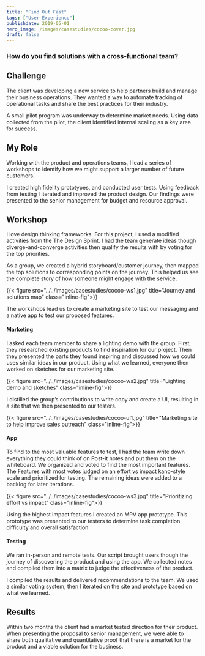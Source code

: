 ```yaml
---
title: "Find Out Fast"
tags: ["User Experience"]
publishdate: 2019-05-01
hero_image: /images/casestudies/cocoo-cover.jpg
draft: false
---
```


### How do you find solutions with a cross-functional team?<!--more-->

## Challenge

The client was developing a new service to help partners build and manage their business operations. They wanted a way to automate tracking of operational tasks and share the best practices for their industry.

A small pilot program was underway to determine market needs. Using data collected from the pilot, the client identified internal scaling as a key area for success.

## My Role

Working with the product and operations teams, I lead a series of workshops to identify how we might support a larger number of future customers.

I created high fidelity prototypes, and conducted user tests. Using feedback from testing I iterated and improved the product design. Our findings were presented to the senior management for budget and resource approval.

## Workshop

I love design thinking frameworks. For this project, I used a modified activities from the The Design Sprint. I had the team generate ideas though diverge-and-converge activities then qualify the results with by voting for the top priorities.

As a group, we created a hybrid storyboard/customer journey, then mapped the top solutions to corresponding points on the journey. This helped us see the complete story of how someone might engage with the service.

{{< figure src="../../images/casestudies/cocoo-ws1.jpg" title="Journey and solutions map" class="inline-fig">}}

The workshops lead us to create a marketing site to test our messaging and a native app to test our proposed features.

#### Marketing

I asked each team member to share a lighting demo with the group. First, they researched existing products to find inspiration for our project. Then they presented the parts they found inspiring and discussed how we could uses similar ideas in our product. Using what we learned, everyone then worked on sketches for our marketing site.

{{< figure src="../../images/casestudies/cocoo-ws2.jpg" title="Lighting demo and sketches" class="inline-fig">}}

I distilled the group’s contributions to write copy and create a UI, resulting in a site that we then presented to our testers.

{{< figure src="../../images/casestudies/cocoo-ui1.jpg" title="Marketing site to help improve sales outreach" class="inline-fig">}}

#### App

To find to the most valuable features to test, I had the team write down everything they could think of on Post-it notes and put them on the whiteboard. We organized and voted to find the most important features. The Features with most votes judged on an effort vs impact kano-style scale and prioritized for testing. The remaining ideas were added to a backlog for later iterations.

{{< figure src="../../images/casestudies/cocoo-ws3.jpg" title="Prioritizing effort vs impact" class="inline-fig">}}

Using the highest impact features I created an MPV app prototype. This prototype was presented to our testers to determine task completion difficulty and overall satisfaction.

#### Testing

We ran in-person and remote tests. Our script brought users though the journey of discovering the product and using the app. We collected notes and compiled them into a matrix to judge the effectiveness of the product.

I compiled the results and delivered recommendations to the team. We used a similar voting system, then I iterated on the site and prototype based on what we learned.

## Results

Within two months the client had a market tested direction for their product. When presenting the proposal to senior management, we were able to share both qualitative and quantitative proof that there is a market for the product and a viable solution for the business.
